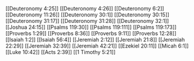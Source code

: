 [[Deuteronomy 4:25]]
[[Deuteronomy 4:26]]
[[Deuteronomy 6:2]]
[[Deuteronomy 11:26]]
[[Deuteronomy 30:1]]
[[Deuteronomy 30:15]]
[[Deuteronomy 31:17]]
[[Deuteronomy 31:28]]
[[Deuteronomy 32:1]]
[[Joshua 24:15]]
[[Psalms 119:30]]
[[Psalms 119:111]]
[[Psalms 119:173]]
[[Proverbs 1:29]]
[[Proverbs 8:36]]
[[Proverbs 9:11]]
[[Proverbs 12:28]]
[[Isaiah 1:2]]
[[Isaiah 56:4]]
[[Jeremiah 2:12]]
[[Jeremiah 21:8]]
[[Jeremiah 22:29]]
[[Jeremiah 32:39]]
[[Jeremiah 42:21]]
[[Ezekiel 20:11]]
[[Micah 6:1]]
[[Luke 10:42]]
[[Acts 2:39]]
[[1 Timothy 5:21]]
